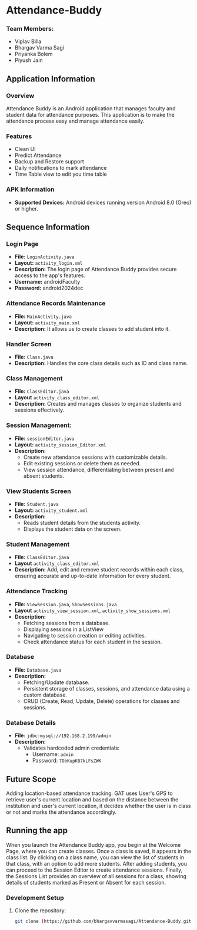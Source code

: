 # Attendance-Buddy

### Team Members:
* Viplav Billa
* Bhargav Varma Sagi
* Priyanka Bolem 
* Piyush Jain

## Application Information
### Overview
Attendance Buddy is an Android application that manages faculty and student data for attendance purposes. This application is to make the attendance process easy and manage attendance easily.

### Features
- Clean UI
- Predict Attendance
- Backup and Restore support
- Daily notifications to mark attendance
- Time Table view to edit you time table

### APK Information
- **Supported Devices:** Android devices running version Android 8.0 (Oreo) or higher.

## Sequence Information

### Login Page
- **File:** `LoginActivity.java`
- **Layout:** `activity_login.xml`
- **Description:** The login page of Attendance Buddy provides secure access to the app's features.
- **Username:** androidFaculty
- **Password:** android2024dec
### Attendance Records Maintenance
- **File:** `MainActivity.java`
- **Layout:** `activity_main.xml`
- **Description:** It allows us to create classes to add student into it.

### Handler Screen
- **File:** `Class.java`
- **Description:** Handles the core class details such as ID and class name.
  
### Class Management
- **File:** `ClassEditor.java`
- **Layout** `activity_class_editor.xml`
- **Description:** Creates and manages classes to organize students and sessions effectively.  

### Session Management:
- **File:** `sessionEditor.java`
- **Layout:** `activity_session_Editor.xml`
- **Description:** 
  - Create new attendance sessions with customizable details.
  - Edit existing sessions or delete them as needed.
  - View session attendance, differentiating between present and absent students.

### View Students Screen
- **File:** `Student.java`
- **Layout:** `activity_student.xml`
- **Description:** 
  - Reads student details from the students activity.
  - Displays the student data on the screen.

### Student Management
- **File:** `ClassEditor.java`
- **Layout** `activity_class_editor.xml`
- **Description:** Add, edit and remove student records within each class, ensuring accurate and up-to-date information for every student.

### Attendance Tracking
- **File:** `ViewSession.java`, `ShowSessions.java`
- **Layout** `activity_view_session.xml`, `activity_show_sessions.xml`
- **Description:** 
  - Fetching sessions from a database.
  - Displaying sessions in a ListView
  - Navigating to session creation or editing activities.
  - Check attendance status for each student in the session.
 
### Database
- **File:** `Database.java`
- **Description:** 
  - Fetching/Update database.
  - Persistent storage of classes, sessions, and attendance data using a custom database.
  - CRUD (Create, Read, Update, Delete) operations for classes and sessions.
### Database Details
- **File:** `jdbc:mysql://192.168.2.199/admin`
- **Description:** 
  - Validates hardcoded admin credentials:
    - Username: `admin`
    - Password: `7ObKupK87kLFsZWK`
  
## Future Scope
Adding location-based attendance tracking. GAT uses User's GPS to retrieve user's current location and based on the distance between the institution and user's current location, it decides whether the user is in class or not and marks the attendance accordingly.

## Running the app
When you launch the Attendance Buddy app, you begin at the Welcome Page, where you can create classes. Once a class is saved, it appears in the class list. By clicking on a class name, you can view the list of students in that class, with an option to add more students. After adding students, you can proceed to the Session Editor to create attendance sessions. Finally, the Sessions List provides an overview of all sessions for a class, showing details of students marked as Present or Absent for each session.

### Development Setup
1. Clone the repository:
   ```bash
   git clone (https://github.com/bhargavvarmasagi/Attendance-Buddy.git)
